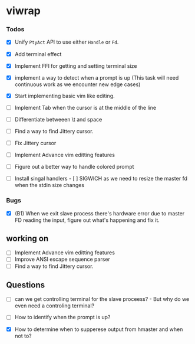 # viwrap

### Todos

- [X] Unify `PtyAct` API to use either `Handle` or `Fd`.
- [X] Add terminal effect
- [X] Implement FFI for getting and setting terminal size
- [X] implement a way to detect when a prompt is up (This task will need continuous work as we encounter new edge cases)
- [X] Start implementing basic vim like editing.

- [ ] Implement Tab when the cursor is at the middle of the line
- [ ] Differentiate betweeen \t and space
- [ ] Find a way to find Jittery cursor.
- [ ] Fix Jittery cursor
- [ ] Implement Advance vim editting features
- [ ] Figure out a better way to handle colored prompt
- [ ] Install singal handlers
	  - [ ] SIGWICH as we need to resize the master fd when the stdin size changes

### Bugs

- [X] (B1) When we exit slave process there's hardware error due to master FD reading the input, figure out what's happening and fix it.

## working on

- [ ] Implement Advance vim editting features
- [ ] Improve ANSI escape sequence parser
- [ ] Find a way to find Jittery cursor.

## Questions

- [ ] can we get controlling terminal for the slave proceess?
	  - But why do we even need a controling terminal?
	
- [ ] How to identify when the prompt is up?

- [X] How to determine when to supperese output from hmaster and when not to?
